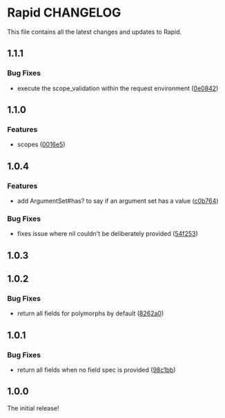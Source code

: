 # Rapid CHANGELOG

This file contains all the latest changes and updates to Rapid.

## 1.1.1

### Bug Fixes

- execute the scope_validation within the request environment ([0e0842](https://github.com/krystal/rapid/commit/0e08423efd74845a88ed69d22ee23d920fba06d5))

## 1.1.0

### Features

- scopes ([0016e5](https://github.com/krystal/rapid/commit/0016e5ef6d1f2ca30a2a83526444a19b5b577822))

## 1.0.4

### Features

- add ArgumentSet#has? to say if an argument set has a value ([c0b764](https://github.com/krystal/rapid/commit/c0b7643eaad5f6b3b1fbc625015d918a23bd49af))

### Bug Fixes

- fixes issue where nil couldn't be deliberately provided ([54f253](https://github.com/krystal/rapid/commit/54f253b1627326287b8738802737c7e393741074))

## 1.0.3

## 1.0.2

### Bug Fixes

- return all fields for polymorphs by default ([8262a0](https://github.com/krystal/rapid/commit/8262a0eba7d3c75fa3c7c5efdb061c04b72a7434))

## 1.0.1

### Bug Fixes

- return all fields when no field spec is provided ([98c1bb](https://github.com/krystal/rapid/commit/98c1bbb1118028db821e3409df12ca89ff959b0b))

## 1.0.0

The initial release!

